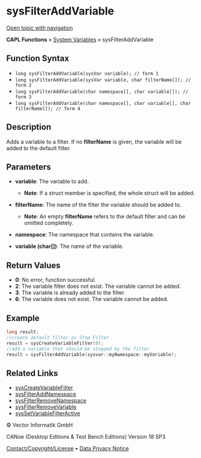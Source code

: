 # sysFilterAddVariable

[Open topic with navigation](../../../../../CANoeDEFamily.htm#Topics/CAPLFunctions/SystemVariables/Functions/CAPLfunctionSysFilterAddVariable.md)

**CAPL Functions** » [System Variables](../CAPLfunctionsSystemVariablesOverview.md) » sysFilterAddVariable

## Function Syntax

- `long sysFilterAddVariable(sysVar variable); // form 1`
- `long sysFilterAddVariable(sysVar variable, char filterName[]); // form 2`
- `long sysFilterAddVariable(char namespace[], char variable[]); // form 3`
- `long sysFilterAddVariable(char namespace[], char variable[], char filterName[]); // form 4`

## Description

Adds a variable to a filter. If no **filterName** is given, the variable will be added to the default filter.

## Parameters

- **variable**: The variable to add.
  - **Note**: If a struct member is specified, the whole struct will be added.

- **filterName**: The name of the filter the variable should be added to.
  - **Note**: An empty **filterName** refers to the default filter and can be omitted completely.

- **namespace**: The namespace that contains the variable.

- **variable (char[])**: The name of the variable.

## Return Values

- **0**: No error, function successful.
- **2**: The variable filter does not exist. The variable cannot be added.
- **3**: The variable is already added to the filter.
- **6**: The variable does not exist. The variable cannot be added.

## Example

```c
long result;
//create default filter as Stop Filter
result = sysCreateVariableFilter(0);
//add a variable that should be stopped by the filter
result = sysFilterAddVariable(sysvar::myNamespace::myVariable);
```

## Related Links

- [sysCreateVariableFilter](CAPLfunctionSysCreateVariableFilter.md)
- [sysFilterAddNamespace](CAPLfunctionSysFilterAddNamespace.md)
- [sysFilterRemoveNamespace](CAPLfunctionSysFilterRemoveNamespace.md)
- [sysFilterRemoveVariable](CAPLfunctionSysFilterRemoveVariable.md)
- [sysSetVariableFilterActive](CAPLfunctionSysSetVariableFilterActive.md)

© Vector Informatik GmbH

CANoe (Desktop Editions & Test Bench Editions) Version 18 SP3

[Contact/Copyright/License](../../../Shared/ContactCopyrightLicense.md) • [Data Privacy Notice](https://www.vector.com/int/en/company/get-info/privacy-policy/)
